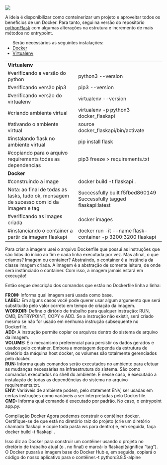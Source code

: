 <img src="https://techcrunch.com/wp-content/uploads/2015/09/docker-dark.png?w=711">

A ideia é disponibilizar como conteinerizar um projeto e aproveitar todos os benefícios de um Docker. Para tanto, segui na versão do repositório <a href="https://github.com/teixeirafabiano/pythonFlask">pythonFlask</a> com algumas alterações na estrutura e incremento de mais métodos no entrypoint.

<ul>
Serão necessários as seguintes instalações:
  <li><a href="https://docs.docker.com/engine/install/ubuntu/">Docker</a></li>
  <li><a href="https://virtualenv.pypa.io/en/stable/installation.html">Virtualenv</a></li>
</ul>

<table align=center border=0>
  <tr>
    <td colspan=2><b>Virtualenv</b></td>
  </tr>
  <tr>
    <td>#verificando a versão do python</td>
    <td>python3 --version</td>
  </tr>
  <tr>
    <td>#verificando versão pip3</td>
    <td>pip3 --version</td>
  </tr>
  <tr>
    <td>#verificando versão do virtualenv</td>
    <td>virtualenv --version</td>
  </tr>
  <tr>
    <td>#criando ambiente virtual</td>
    <td>virtualenv -p python3 docker_flaskapi</td>
  </tr>
  <tr>
    <td>#ativando o ambiente virtual</td>
    <td>source docker_flaskapi/bin/activate</td>
  </tr>
  <tr>
    <td>#instalando flask no ambiente virtual</td>
    <td>pip install flask</td>
  </tr>
  <tr>
    <td>#copiando para o arquivo requirements todas as dependencias</td>
    <td>pip3 freeze > requirements.txt</td>
  </tr>
  <tr>
    <td colspan=2><b>Docker</b></td>
  </tr>
  <tr>
    <td>#construindo a image</td>
    <td>docker build -t flaskapi .</td>
  </tr>
  <tr>
    <td>Nota: ao final de todas as tasks, tudo ok, mensagem de sucesso com id da imagem e tag</td>
    <td>Successfully built f5fbed860149<br>
        Successfully tagged flaskapi:latest
    </td>
  </tr>
  <tr>
    <td>#verificando as images criada</td>
    <td>docker images</td>
  </tr>
  <tr>
    <td>#instanciando o container a partir da imagem flaskapi</td>
    <td>docker run -it --name flask-container -p 3200:3200 flaskapi</td>
  </tr>
</table>

Para criar a imagem usei o arquivo Dockerfile que possui as instruções que são lidas do início ao fim e cada linha executada por vez. Mas afinal, o que criamos? Imagem ou container? Abstraindo, o container é a instância da classe imagem criada. A imagem é a abstração de somente leitura, de onde será instânciado o container. Com isso, a imagem jamais estará em execução!

Então segue descrição dos comandos que estão no Dockerfile linha a linha:

<b>FROM:</b> Informa qual imagem será usada como base.<br>
<b>LABEL:</b> Em alguns casos você pode querer usar algum argumento que será substituído pelo valor correto em tempo de criação da imagem.<br>
<b>WORKDIR:</b> Define o dirtório de trabalho para qualquer instrução: RUN, CMD, ENTRYPOINT, COPY e ADD. Se a instrução não existir, será criado mesmo se não for usado em nenhuma instrução subsequente no Dockerfile.<br>
<b>ADD:</b> A instrução permite copiar os arquivos dentro do sistema de arquivo da imagem.<br>
<b>VOLUME:</b> É o mecanismo preferencial para persistir os dados gerados e usados pelo container. Embora a montagem dependa da estrutura de diretório da máquina host docker, os volumes são totalmente gerenciados pelo docker.<br>
<b>RUN:</b> Informa quais comandos serão executados no ambiente para efetuar as mudanças necessárias na infraestrutura do sistema. São como comandos executados no shell do ambiente. E nesse caso, é executado a instalação de todas as dependências do sistema no arquivo requirements.txt.<br>
<b>ENV:</b> Variáveis de ambiente podem, pelo statement ENV, ser usadas em certas instruções como variáveis a ser interpretadas pelo Dockerfile.<br>
<b>CMD:</b> Informa qual comando é executado por padrão. No caso, o entrypoint app.py.<br>

Compilação Docker
Agora podemos construir o contêiner docker. Certifique-se de que está no diretório raiz do projeto (crie um diretório chamado flaskapi e copie toda pasta ws para dentro) e, em seguida, faça docker build -t flaskapi .

Isso diz ao Docker para construir um contêiner usando o projeto no diretório de trabalho atual (o . no final) e marcá-lo flaskapi(significa “tag”). O Docker puxará a imagem base do Docker Hub e, em seguida, copiará o código do nosso aplicativo para o contêiner.-t python:3.8.5-alpine




